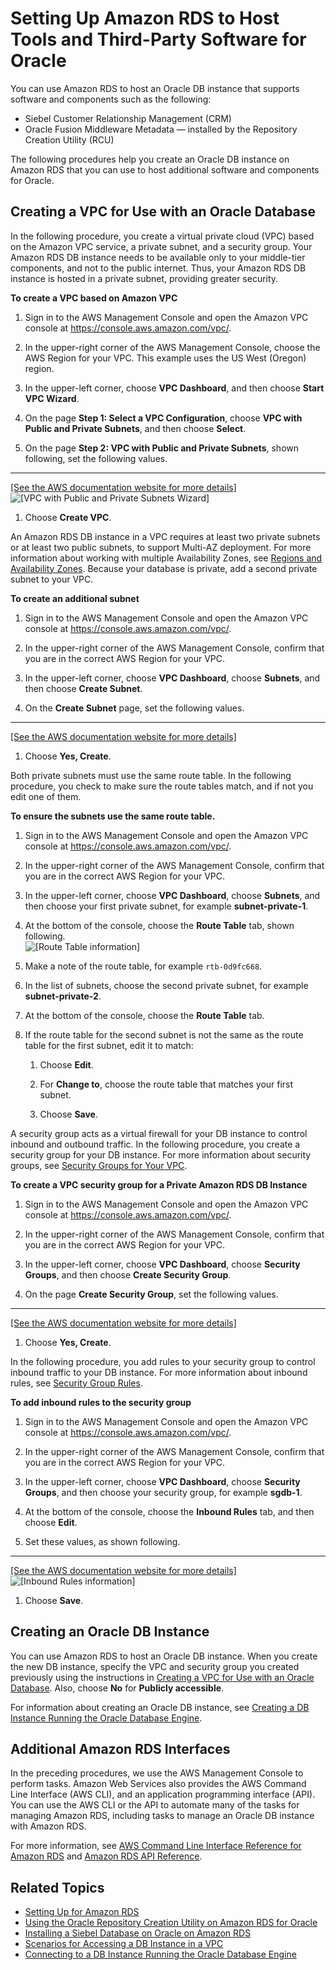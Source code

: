 # Setting Up Amazon RDS to Host Tools and Third\-Party Software for Oracle<a name="Oracle.Resources.Shared"></a>

You can use Amazon RDS to host an Oracle DB instance that supports software and components such as the following: 
+ Siebel Customer Relationship Management \(CRM\)
+ Oracle Fusion Middleware Metadata — installed by the Repository Creation Utility \(RCU\)

The following procedures help you create an Oracle DB instance on Amazon RDS that you can use to host additional software and components for Oracle\. 

## Creating a VPC for Use with an Oracle Database<a name="Oracle.Resources.Shared.VPC"></a>

In the following procedure, you create a virtual private cloud \(VPC\) based on the Amazon VPC service, a private subnet, and a security group\. Your Amazon RDS DB instance needs to be available only to your middle\-tier components, and not to the public internet\. Thus, your Amazon RDS DB instance is hosted in a private subnet, providing greater security\. 

**To create a VPC based on Amazon VPC**

1. Sign in to the AWS Management Console and open the Amazon VPC console at [https://console\.aws\.amazon\.com/vpc/](https://console.aws.amazon.com/vpc/)\.

1. In the upper\-right corner of the AWS Management Console, choose the AWS Region for your VPC\. This example uses the US West \(Oregon\) region\. 

1. In the upper\-left corner, choose **VPC Dashboard**, and then choose **Start VPC Wizard**\. 

1. On the page **Step 1: Select a VPC Configuration**, choose **VPC with Public and Private Subnets**, and then choose **Select**\. 

1. On the page **Step 2: VPC with Public and Private Subnets**, shown following, set the following values\.  
****    
<a name="rds-oracle-vpc-settings-guidance"></a>[\[See the AWS documentation website for more details\]](http://docs.aws.amazon.com/AmazonRDS/latest/UserGuide/Oracle.Resources.Shared.html)  
![\[VPC with Public and Private Subnets Wizard\]](http://docs.aws.amazon.com/AmazonRDS/latest/UserGuide/images/Siebel-VPC.png)

1. Choose **Create VPC**\. 

An Amazon RDS DB instance in a VPC requires at least two private subnets or at least two public subnets, to support Multi\-AZ deployment\. For more information about working with multiple Availability Zones, see [Regions and Availability Zones](Concepts.RegionsAndAvailabilityZones.md)\. Because your database is private, add a second private subnet to your VPC\. 

**To create an additional subnet**

1. Sign in to the AWS Management Console and open the Amazon VPC console at [https://console\.aws\.amazon\.com/vpc/](https://console.aws.amazon.com/vpc/)\.

1. In the upper\-right corner of the AWS Management Console, confirm that you are in the correct AWS Region for your VPC\. 

1. In the upper\-left corner, choose **VPC Dashboard**, choose **Subnets**, and then choose **Create Subnet**\. 

1. On the **Create Subnet** page, set the following values\.   
****    
<a name="rds-oracle-subnet-settings-guidance"></a>[\[See the AWS documentation website for more details\]](http://docs.aws.amazon.com/AmazonRDS/latest/UserGuide/Oracle.Resources.Shared.html)

1. Choose **Yes, Create**\.

Both private subnets must use the same route table\. In the following procedure, you check to make sure the route tables match, and if not you edit one of them\. 

**To ensure the subnets use the same route table\.**

1. Sign in to the AWS Management Console and open the Amazon VPC console at [https://console\.aws\.amazon\.com/vpc/](https://console.aws.amazon.com/vpc/)\.

1. In the upper\-right corner of the AWS Management Console, confirm that you are in the correct AWS Region for your VPC\. 

1. In the upper\-left corner, choose **VPC Dashboard**, choose **Subnets**, and then choose your first private subnet, for example **subnet\-private\-1**\. 

1. At the bottom of the console, choose the **Route Table** tab, shown following\.   
![\[Route Table information\]](http://docs.aws.amazon.com/AmazonRDS/latest/UserGuide/images/Siebel-RouteTable.png)

1. Make a note of the route table, for example `rtb-0d9fc668`\. 

1. In the list of subnets, choose the second private subnet, for example **subnet\-private\-2**\. 

1. At the bottom of the console, choose the **Route Table** tab\. 

1. If the route table for the second subnet is not the same as the route table for the first subnet, edit it to match: 

   1. Choose **Edit**\.

   1. For **Change to**, choose the route table that matches your first subnet\.

   1. Choose **Save**\.

A security group acts as a virtual firewall for your DB instance to control inbound and outbound traffic\. In the following procedure, you create a security group for your DB instance\. For more information about security groups, see [Security Groups for Your VPC](https://docs.aws.amazon.com/vpc/latest/userguide/VPC_SecurityGroups.html)\. 

**To create a VPC security group for a Private Amazon RDS DB Instance**

1. Sign in to the AWS Management Console and open the Amazon VPC console at [https://console\.aws\.amazon\.com/vpc/](https://console.aws.amazon.com/vpc/)\.

1. In the upper\-right corner of the AWS Management Console, confirm that you are in the correct AWS Region for your VPC\. 

1. In the upper\-left corner, choose **VPC Dashboard**, choose **Security Groups**, and then choose **Create Security Group**\. 

1. On the page **Create Security Group**, set the following values\.  
****    
<a name="rds-oracle-security-group-settings-guidance"></a>[\[See the AWS documentation website for more details\]](http://docs.aws.amazon.com/AmazonRDS/latest/UserGuide/Oracle.Resources.Shared.html)

1. Choose **Yes, Create**\.

In the following procedure, you add rules to your security group to control inbound traffic to your DB instance\. For more information about inbound rules, see [Security Group Rules](https://docs.aws.amazon.com/vpc/latest/userguide/VPC_SecurityGroups.html#SecurityGroupRules)\. 

**To add inbound rules to the security group**

1. Sign in to the AWS Management Console and open the Amazon VPC console at [https://console\.aws\.amazon\.com/vpc/](https://console.aws.amazon.com/vpc/)\.

1. In the upper\-right corner of the AWS Management Console, confirm that you are in the correct AWS Region for your VPC\. 

1. In the upper\-left corner, choose **VPC Dashboard**, choose **Security Groups**, and then choose your security group, for example **sgdb\-1**\. 

1. At the bottom of the console, choose the **Inbound Rules** tab, and then choose **Edit**\. 

1. Set these values, as shown following\.  
****    
<a name="rds-oracle-inbound-rules-settings-guidance"></a>[\[See the AWS documentation website for more details\]](http://docs.aws.amazon.com/AmazonRDS/latest/UserGuide/Oracle.Resources.Shared.html)  
![\[Inbound Rules information\]](http://docs.aws.amazon.com/AmazonRDS/latest/UserGuide/images/Siebel-InboundRules.png)

1. Choose **Save**\.

## Creating an Oracle DB Instance<a name="Oracle.Resources.Shared.Database.RDS"></a>

You can use Amazon RDS to host an Oracle DB instance\. When you create the new DB instance, specify the VPC and security group you created previously using the instructions in [Creating a VPC for Use with an Oracle Database](#Oracle.Resources.Shared.VPC)\. Also, choose **No** for **Publicly accessible**\. 

For information about creating an Oracle DB instance, see [Creating a DB Instance Running the Oracle Database Engine](USER_CreateOracleInstance.md)\.

## Additional Amazon RDS Interfaces<a name="Oracle.Resources.Shared.CLIAPI"></a>

In the preceding procedures, we use the AWS Management Console to perform tasks\. Amazon Web Services also provides the AWS Command Line Interface \(AWS CLI\), and an application programming interface \(API\)\. You can use the AWS CLI or the API to automate many of the tasks for managing Amazon RDS, including tasks to manage an Oracle DB instance with Amazon RDS\. 

For more information, see [AWS Command Line Interface Reference for Amazon RDS](https://docs.aws.amazon.com/cli/latest/reference/rds/index.html) and [Amazon RDS API Reference](https://docs.aws.amazon.com/AmazonRDS/latest/APIReference/)\. 

## Related Topics<a name="w7aac30d101b7c15"></a>
+ [Setting Up for Amazon RDS](CHAP_SettingUp.md)
+ [Using the Oracle Repository Creation Utility on Amazon RDS for Oracle](Oracle.Resources.RCU.md)
+ [Installing a Siebel Database on Oracle on Amazon RDS](Oracle.Resources.Siebel.md)
+ [Scenarios for Accessing a DB Instance in a VPC](USER_VPC.Scenarios.md)
+ [Connecting to a DB Instance Running the Oracle Database Engine](USER_ConnectToOracleInstance.md)